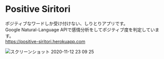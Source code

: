 # Positive Siritori

ポジティブなワードしか受け付けない、しりとりアプリです。  
Google Natural-Language APIで感情分析をしてポジティブ度を判定しています。  
https://positive-siritori.herokuapp.com  

![スクリーンショット 2020-11-12 23 09 25](https://user-images.githubusercontent.com/56770228/98950341-373de200-253c-11eb-9522-7182190f50ca.jpg)
